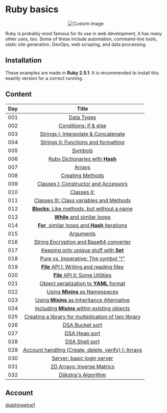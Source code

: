 # Ruby basics

<p align="center">
  <img src="https://raw.github.com/abhineetraj1/ruby-basics/master/images/ruby.png" alt="Custom image"/>
</p>

Ruby is probably most famous for its use in web development, it has many other uses, too. Some of these include automation, command-line tools, static site generation, DevOps, web scraping, and data processing.

## Installation

These examples are made in **Ruby 2.5.1**. It is recommended to install this exactly version for a correct running.

## Content

| Day | Title      |
| --- |:----------: |
| 001 | [Data Types](code/day001.rb) |
| 002 | [Conditions: if & else](code/day002.rb) |
| 003 | [Strings I: Interpolate & Concatenate](code/day003.rb) |
| 004 | [Strings II: Functions and formatting](code/day004.rb) |
| 005 | [Symbols](code/day005.rb) |
| 006 | [Ruby Dictionaries with **Hash**](code/day006.rb) |
| 007 | [Arrays](code/day007.rb) |
| 008 | [Creating Methods](code/day008.rb) |
| 009 | [Classes I: Constructor and Accessors](code/day009.rb) |
| 010 | [Classes II:](code/day010.rb) |
| 011 | [Classes III: Class variables and Methods](code/day011.rb) |
| 012 | [**Blocks**: Like methods, but without a name](code/day012.rb) |
| 013 | [**While** and similar loops](code/day013.rb) |
| 014 | [**For**, similar loops and **Hash** iterations](code/day014.rb) |
| 015 | [Arguments](code/day015.rb) |
| 016 | [String Encryption and Base64 converter](code/day016.rb) |
| 017 | [Keeping only unique stuff with **Set**](code/day017.rb) |
| 018 | [Pure vs. Imperative: The symbol "!"](code/day018.rb) |
| 019 | [**File** API I: Writing and reading files](code/day019.rb) |
| 020 | [**File** API II: Some Utilities](code/day020.rb) |
| 021 | [Object serialization to **YAML** format](code/day021.rb) |
| 022 | [Using **Mixins** as Namespaces](code/day022.rb) |
| 023 | [Using **Mixins** as Inheritance Alternative](code/day023.rb) |
| 024 | [Including **Mixins** within existing objects](code/day024.rb) |
| 025 | [Creating a library for multiplication of two library](code/day025.rb) |
| 026 | [DSA Bucket sort](code/day026.rb) |
| 027 | [DSA Heap sort](code/day027.rb) |
| 028 | [DSA Shell sort](code/day028.rb) |
| 029 | [Account handling (Create, delete, verify) I: Arrays](code/day029.rb) |
| 030 | [Server: basic login server](code/day030.rb)
| 031 | [2D Arrays: Inverse Matrics](code/day031.rb)
| 032 | [Dijkstra's Algorithm](code/day032.rb)

## Account

[@abhineetraj1](https://github.com/abhineetraj1)
